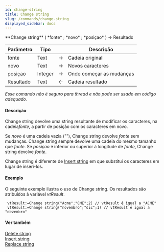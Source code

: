 ```yaml
---
id: change-string
title: Change string
slug: /commands/change-string
displayed_sidebar: docs
---
```


<!--REF #_command_.Change string.Syntax-->**Change string** ( *fonte* ; *novo* ; *posiçao* ) -> Resultado<!-- END REF-->
<!--REF #_command_.Change string.Params-->
| Parâmetro | Tipo |  | Descrição |
| --- | --- | --- | --- |
| fonte | Text | &#8594;  | Cadeia original |
| novo | Text | &#8594;  | Novos caracteres |
| posiçao | Integer | &#8594;  | Onde começar as mudanças |
| Resultado | Text | &#8592; | Cadeia resultado |

<!-- END REF-->

*Esse comando não é seguro para thread e não pode ser usado em código adequado.*


#### Descrição 

Change string devolve uma string resultante de modificar os caracteres, na cadeia*fonte*, a partir de posição com os caracteres em novo.  

Se *novo* é uma cadeia vazia (""), Change string devolve *fonte* sem mudanças. Change string sempre devolve uma cadeia do mesmo tamanho que *fonte*. Se *posiçao* é inferior ou superior à longitude de *fonte*, Change string devolve *fonte*.  
  
Change string é diferente de [Insert string](insert-string.md) em que substitui os caracteres em lugar de inseri-los.

#### Exemplo 

O seguinte exemplo ilustra o uso de Change string. Os resultados são atribuídos à variável *vtResult*. 

```4d
 vtResult:=Change string("Acme";"CME";2) // vtResult é igual a "ACME"
 vtResult:=Change string("novembro";"dic";1) // vtResult é igual a "dezembro"
```

#### Ver também 

[Delete string](delete-string.md)  
[Insert string](insert-string.md)  
[Replace string](replace-string.md)  